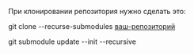 При клонировании репозитория нужно сделать это:

git clone --recurse-submodules [ваш-репозиторий](https://github.com/heeeyMan/Kvartirnik-site.git)

git submodule update --init --recursive

